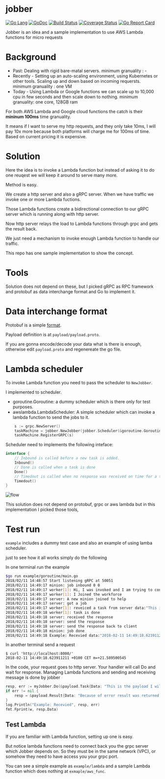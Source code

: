 jobber
=========

[![Go Lang](http://kavehmz.github.io/static/gopher/gopher-front.svg)](https://golang.org/)
[![GoDoc](https://godoc.org/github.com/kavehmz/jobber?status.svg)](https://godoc.org/github.com/kavehmz/jobber)
[![Build Status](https://travis-ci.org/kavehmz/jobber.svg?branch=master)](https://travis-ci.org/kavehmz/jobber)
[![Coverage Status](https://coveralls.io/repos/kavehmz/jobber/badge.svg?branch=master&service=github)](https://coveralls.io/github/kavehmz/jobber?branch=master)
[![Go Report Card](https://goreportcard.com/badge/github.com/kavehmz/jobber)](https://goreportcard.com/report/github.com/kavehmz/jobber)

Jobber is an idea and a sample implementation to use AWS Lambda functions for micro requests

# Background

- Past: Dealing with rigid bare-matal servers. minimum granuality : -
- Recently - Setting up an auto-scaling environment, using Kubernetes or other tools. Scaling up and down based on incoming requersts. minimum granuality : one VM
- Today - Using Lambda or Google functions we can scale up to 10,000 cpu in few seconds and then scale down to nothing. minimum granuality: one core, 128GB ram

For both AWS Lambda and Google cloud functions the catch is their __mininum 100ms__ time granuality.

It means if I want to serve my http requests, and they only take 10ms, I will pay 10x more
because both platforms will charge me for 100ms of time. Based on current pricing it is expensive.

# Solution

Here the idea is to invoke a Lambda function but instead of asking it to do one reuqest we will keep it around to serve many more.

Method is easy.

We create a http server and also a gRPC server. When we have traffic we invoke one or more Lambda fuctions.

Those Lambda functions create a bidirectional connection to our gRPC server which is running along with http server.

Now http server relays the load to Lambda functions through grpc and gets the result back.

We just need a mechanism to invoke enough Lambda function to handle our traffic.

This repo has one sample implementation to show the concept.

# Tools

Solution does not depend on these, but I picked gRPC as RPC framework and protobuf as data interchange format and Go to implement it.

# Data interchange format

Protobuf is a simple [format](https://developers.google.com/protocol-buffers/docs/proto3).

Payload definition is at `payload/payload.proto`.

If you are gonna encode/decode your data what is there is enough, otherwise edit `payload.proto` and regenereate the go file.

# Lambda scheduler

To invoke Lambda function you need to pass the scheduler to `NewJobber`.

I implemented to scheduler.

- goroutine.Goroutine: a dummy scheduler which is there only for test purposes.
- awslambda.LambdaScheduler: A simple scheduler which can invoke a lambda function to send the jobs to it.

```Go
	s := grpc.NewServer()
	taskMachine = jobber.NewJobber(jobber.Scheduler(&goroutine.Goroutine{GrpcHost: "localhost:50051"}))
	taskMachine.RegisterGRPC(s)
```

Scheduler need to implements the following inteface:

```Go
interface {
	// Inbound is called before a new task is added.
	Inbound()
	// Done is called when a task is done
	Done()
	// Timedout is called when no response was received on time for a task
	Timedout()
}
```

![flow](https://kavehmz.github.io/static/images/lambda_for_micro_jobs.png "Lambda for micro requests")

This solution does not depend on protobuf, grpc or aws lambda but in this implementation I picked those tools,

# Test run

`example` includes a dummy test case and also an example of using lamba scheduler.

just to see how it all works simply do the following

In one terminal run the example
```bash
$go run example/goroutine/main.go 
2018/02/11 14:48:57 Start listening gRPC at 50051
2018/02/11 14:49:17 minion: job inbound 0 0
2018/02/11 14:49:17 worker[1]: Hi, I was invoked and I am trying to connect to accept jobs
2018/02/11 14:49:17 worker[1]: I Joined the workforce
2018/02/11 14:49:17 server: A new minion joined to help
2018/02/11 14:49:17 server: got a job
2018/02/11 14:49:17 worker[1]: reveiced a task from server data:"This is the payload I will send to Lambda." 
2018/02/11 14:49:18 worker[1]: task is done
2018/02/11 14:49:18 server: received the response
2018/02/11 14:49:18 server: send the response
2018/02/11 14:49:18 server: send the response back to client
2018/02/11 14:49:18 minion: job done
2018/02/11 14:49:18 Example: Recevied data:"2018-02-11 14:49:18.623911211 +0100 CET m=+21.589500545"  <nil>
```

 In another terminal send a request
```
$ curl 'http://localhost:8000/'
2018-02-11 14:49:18.623911211 +0100 CET m=+21.589500545
```

In the code, your request goes to http server. Your handler will call Do and wait for response. Managing Lambda functions and sending and receiving message is done by jobber

```go
resp, err := myJobber.Do(&payload.Task{Data: "This is the payload I will send to Lambda."})
if err != nil {
	resp = &payload.Result{Data: "Because of error result was returned as nil"}
}
log.Println("Example: Recevied", resp, err)
fmt.Fprint(w, resp.Data)
```

## Test Lambda
If you are familiar with Lambda function, setting up one is easy.

But notice lambda functions need to connect back you the grpc server which Jobber depends on. So they must be in the same network (VPC), or somehow they need to have access you your grpc port.

You can see a simple example as `example/lambda` and a sample Lambda function which does nothing at `exmaple/aws_func`.
